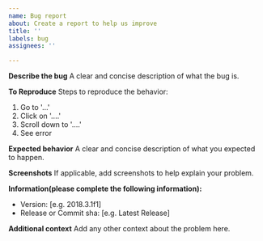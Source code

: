 ```yaml
---
name: Bug report
about: Create a report to help us improve
title: ''
labels: bug
assignees: ''

---
```


**Describe the bug**
A clear and concise description of what the bug is.

**To Reproduce**
Steps to reproduce the behavior:
1. Go to '...'
2. Click on '....'
3. Scroll down to '....'
4. See error

**Expected behavior**
A clear and concise description of what you expected to happen.

**Screenshots**
If applicable, add screenshots to help explain your problem.

**Information(please complete the following information):**
 - Version: [e.g. 2018.3.1f1]
- Release or Commit sha: [e.g. Latest Release]

**Additional context**
Add any other context about the problem here.
